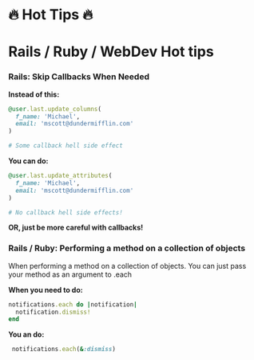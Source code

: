 # 🔥 Hot Tips 🔥
# Rails / Ruby / WebDev Hot tips

### Rails: Skip Callbacks When Needed

**Instead of this:**

````ruby 
@user.last.update_columns(
  f_name: 'Michael',
  email: 'mscott@dundermifflin.com'
)

# Some callback hell side effect
````


**You can do:**

````ruby
@user.last.update_attributes(
  f_name: 'Michael',
  email: 'mscott@dundermifflin.com'
)

# No callback hell side effects!
````

**OR, just be more careful with callbacks!** 


### Rails / Ruby: Performing a method on a collection of objects
When performing a method on a collection of objects. You can just pass your method as an argument to .each 

**When you need to do:**

````ruby
notifications.each do |notification|
  notification.dismiss!
end
````

**You an do:**

````ruby
 notifications.each(&:dismiss)
````




